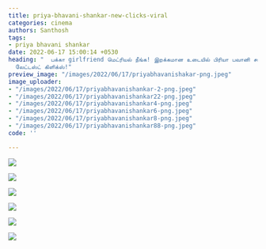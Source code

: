 ```yaml
---
title: priya-bhavani-shankar-new-clicks-viral
categories: cinema
authors: Santhosh
tags:
- priya bhavani shankar
date: 2022-06-17 15:00:14 +0530
heading: "  பக்கா girlfriend மெட்ரியல் நீங்க! இறக்கமான உடையில் பிரியா பவானி சங்கர்
  லேட்டஸ்ட் கிளிக்ஸ்!"
preview_image: "/images/2022/06/17/priyabhavanishakar-png.jpeg"
image_uploader:
- "/images/2022/06/17/priyabhavanishankar-2-png.jpeg"
- "/images/2022/06/17/priyabhavanishankar22-png.jpeg"
- "/images/2022/06/17/priyabhavanishankar4-png.jpeg"
- "/images/2022/06/17/priyabhavanishankar6-png.jpeg"
- "/images/2022/06/17/priyabhavanishankar8-png.jpeg"
- "/images/2022/06/17/priyabhavanishankar88-png.jpeg"
code: ''

---
```

![](/images/2022/06/17/priyabhavanishankar6-png.jpeg)

![](/images/2022/06/17/priyabhavanishankar8-png.jpeg)

![](/images/2022/06/17/priyabhavanishankar4-png.jpeg)

![](/images/2022/06/17/priyabhavanishankar88-png.jpeg)

![](/images/2022/06/17/priyabhavanishankar-2-png.jpeg)

![](/images/2022/06/17/priyabhavanishankar22-png.jpeg)
